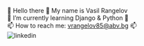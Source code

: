 👋 Hello there 👋 My name is Vasil Rangelov  
🌱 I’m currently learning Django & Python 🌱  
📫 How to reach me: vrangelov85@abv.bg 📫  
![linkedin](194548979-2fe76ffd-d8c1-4469-a568-3495a7f4db8d.png)
<!--
**vasskess/vasskess** is a ✨ _special_ ✨ repository because its `README.md` (this file) appears on your GitHub profile.
[![github](https://cloud.githubusercontent.com/assets/17016297/18839843/0e06a67a-83d2-11e6-993a-b35a182500e0.png)][1]: https://www.linkedin.com/in/vasil-rangelov-739b93181/ [2][![linkedin](https://cloud.githubusercontent.com/assets/17016297/18839848/0fc7e74e-83d2-11e6-8c6a-277fc9d6e067.png)][3]
Here are some ideas to get you started:

- 🔭 I’m currently working on ...
- 🌱 I’m currently learning ...
- 👯 I’m looking to collaborate on ...
- 🤔 I’m looking for help with ...
- 💬 Ask me about ...
![linkedin](https://user-images.githubusercontent.com/96621183/194548979-2fe76ffd-d8c1-4469-a568-3495a7f4db8d.png)

- 📫 How to reach me: ...
- 😄 Pronouns: ...
- ⚡ Fun fact: ...
-->
[1]: https://www.linkedin.com/in/vasil-rangelov-739b93181/ 
